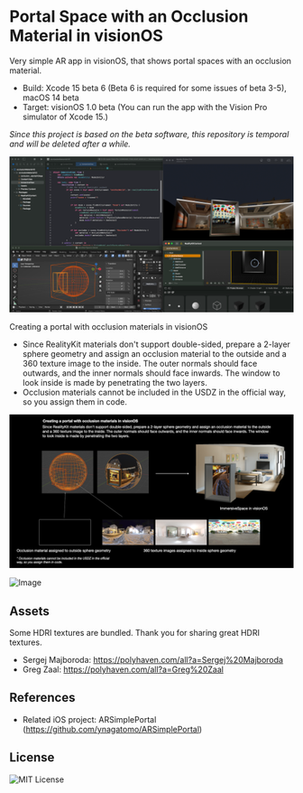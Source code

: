 # Portal Space with an Occlusion Material in visionOS

Very simple AR app in visionOS, that shows portal spaces with an occlusion material.

- Build: Xcode 15 beta 6 (Beta 6 is required for some issues of beta 3-5), macOS 14 beta
- Target: visionOS 1.0 beta (You can run the app with the Vision Pro simulator of Xcode 15.)

*Since this project is based on the beta software, this repository is temporal and will be deleted after a while.*

![Image](assets/pict01_1600.png)

Creating a portal with occlusion materials in visionOS

- Since RealityKit materials don't support double-sided, prepare a 2-layer sphere geometry and assign an occlusion material to the outside and a 360 texture image to the inside. The outer normals should face outwards, and the inner normals should face inwards. The window to look inside is made by penetrating the two layers.
- Occlusion materials cannot be included in the USDZ in the official way, so you assign them in code.

![Image](assets/pict02_1600.png)

![Image](assets/gif01.gif)

## Assets

Some HDRI textures are bundled. Thank you for sharing great HDRI textures.

- Sergej Majboroda: https://polyhaven.com/all?a=Sergej%20Majboroda
- Greg Zaal: https://polyhaven.com/all?a=Greg%20Zaal

## References

- Related iOS project: ARSimplePortal (https://github.com/ynagatomo/ARSimplePortal)

## License

![MIT License](http://img.shields.io/badge/license-MIT-blue.svg?style=flat)
